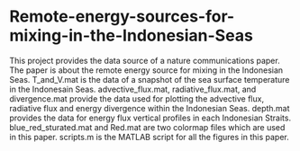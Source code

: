# Remote-energy-sources-for-mixing-in-the-Indonesian-Seas
This project provides the data source of a nature communications paper. 
The paper is about the remote energy source for mixing in the Indonesian Seas.
T_and_V.mat is the data of a snapshot of the sea surface temperature in the Indonesain Seas.
advective_flux.mat, radiative_flux.mat, and divergence.mat provide the data used for plotting the advective flux, radiative flux and energy divergence within the Indonesian Seas.
depth.mat provides the data for energy flux vertical profiles in each Indonesian Straits.
blue_red_sturated.mat and Red.mat are two colormap files which are used in this paper.
scripts.m is the MATLAB script for all the figures in this paper.
